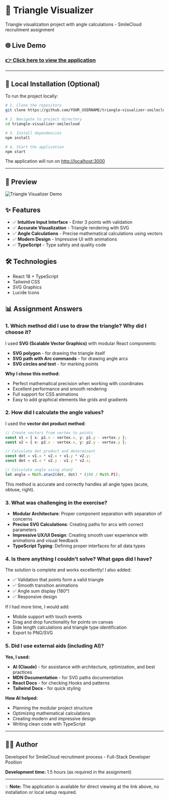 # 🔺 Triangle Visualizer

Triangle visualization project with angle calculations - SmileCloud recruitment assignment

## 🌐 **Live Demo**

### **[👉 Click here to view the application](https://almog-hevroni.github.io/triangle-visualizer-smilecloud)**

---

## 🚀 **Local Installation (Optional)**

To run the project locally:

```bash
# 1. Clone the repository
git clone https://github.com/YOUR_USERNAME/triangle-visualizer-smilecloud.git

# 2. Navigate to project directory
cd triangle-visualizer-smilecloud

# 3. Install dependencies
npm install

# 4. Start the application
npm start
```

The application will run on [http://localhost:3000](http://localhost:3000)

---

## 📸 **Preview**

![Triangle Visualizer Demo](./demo.png)

## ✨ **Features**

- ✅ **Intuitive Input Interface** - Enter 3 points with validation
- ✅ **Accurate Visualization** - Triangle rendering with SVG
- ✅ **Angle Calculations** - Precise mathematical calculations using vectors
- ✅ **Modern Design** - Impressive UI with animations
- ✅ **TypeScript** - Type safety and quality code

## 🛠 **Technologies**

- React 18 + TypeScript
- Tailwind CSS
- SVG Graphics
- Lucide Icons

## 📊 **Assignment Answers**

### 1. Which method did I use to draw the triangle? Why did I choose it?

I used **SVG (Scalable Vector Graphics)** with modular React components:

- **SVG polygon** - for drawing the triangle itself
- **SVG path with Arc commands** - for drawing angle arcs
- **SVG circles and text** - for marking points

**Why I chose this method:**

- Perfect mathematical precision when working with coordinates
- Excellent performance and smooth rendering
- Full support for CSS animations
- Easy to add graphical elements like grids and gradients

### 2. How did I calculate the angle values?

I used the **vector dot product method**:

```typescript
// Create vectors from vertex to points
const v1 = { x: p1.x - vertex.x, y: p1.y - vertex.y };
const v2 = { x: p2.x - vertex.x, y: p2.y - vertex.y };

// Calculate dot product and determinant
const dot = v1.x * v2.x + v1.y * v2.y;
const det = v1.x * v2.y - v1.y * v2.x;

// Calculate angle using atan2
let angle = Math.atan2(det, dot) * (180 / Math.PI);
```

This method is accurate and correctly handles all angle types (acute, obtuse, right).

### 3. What was challenging in the exercise?

- **Modular Architecture**: Proper component separation with separation of concerns
- **Precise SVG Calculations**: Creating paths for arcs with correct parameters
- **Impressive UX/UI Design**: Creating smooth user experience with animations and visual feedback
- **TypeScript Typing**: Defining proper interfaces for all data types

### 4. Is there anything I couldn't solve? What gaps did I have?

The solution is complete and works excellently! I also added:

- ✅ Validation that points form a valid triangle
- ✅ Smooth transition animations
- ✅ Angle sum display (180°)
- ✅ Responsive design

If I had more time, I would add:

- Mobile support with touch events
- Drag and drop functionality for points on canvas
- Side length calculations and triangle type identification
- Export to PNG/SVG

### 5. Did I use external aids (including AI)?

**Yes, I used:**

- **AI (Claude)** - for assistance with architecture, optimization, and best practices
- **MDN Documentation** - for SVG paths documentation
- **React Docs** - for checking Hooks and patterns
- **Tailwind Docs** - for quick styling

**How AI helped:**

- Planning the modular project structure
- Optimizing mathematical calculations
- Creating modern and impressive design
- Writing clean code with TypeScript

---

## 👨‍💻 **Author**

Developed for SmileCloud recruitment process - Full-Stack Developer Position

**Development time:** 1.5 hours (as required in the assignment)

---

💡 **Note:** The application is available for direct viewing at the link above, no installation or local setup required.
